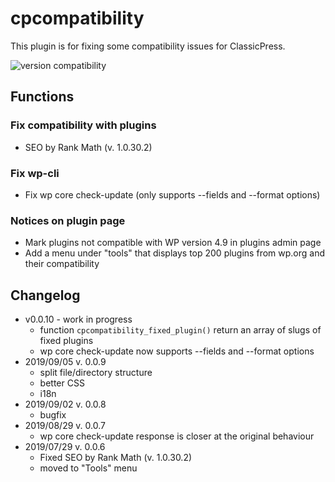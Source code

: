 # cpcompatibility
This plugin is for fixing some compatibility issues for ClassicPress.

![version compatibility](https://img.shields.io/endpoint?url=https://www.gieffeedizioni.it/.cpup.json)

## Functions
### Fix compatibility with plugins
* SEO by Rank Math (v. 1.0.30.2)

### Fix wp-cli 
* Fix wp core check-update (only supports --fields and --format options)

### Notices on plugin page
* Mark plugins not compatible with WP version 4.9 in plugins admin page
* Add a menu under "tools" that displays top 200 plugins from wp.org and their compatibility

## Changelog
* v0.0.10 - work in progress
	* function `cpcompatibility_fixed_plugin()` return an array of slugs of fixed plugins
	* wp core check-update now supports --fields and --format options
* 2019/09/05 v. 0.0.9
   * split file/directory structure
   * better CSS
   * i18n 
* 2019/09/02 v. 0.0.8
   * bugfix
* 2019/08/29 v. 0.0.7
   * wp core check-update response is closer at the original behaviour
* 2019/07/29 v. 0.0.6
   * Fixed SEO by Rank Math (v. 1.0.30.2)
   * moved to "Tools" menu
